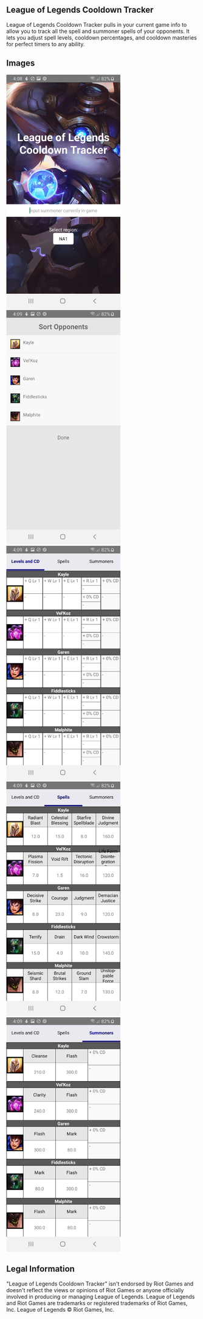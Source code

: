 ## League of Legends Cooldown Tracker

League of Legends Cooldown Tracker pulls in your current game info to allow you to track all the spell and summoner spells of your opponents. It lets you adjust spell levels, cooldown percentages, and cooldown masteries for perfect timers to any ability.

## Images

<img src="lolcooldown1.jpg" width="300">
             
<img src="lolcooldown2.jpg" width="300">
             
<img src="lolcooldown3.jpg" width="300">
             
<img src="lolcooldown4.jpg" width="300">
             
<img src="lolcooldown5.jpg" width="300">


## Legal Information

"League of Legends Cooldown Tracker" isn't endorsed by Riot Games and doesn't reflect the views or opinions of Riot Games or anyone officially involved in producing or managing League of Legends. League of Legends and Riot Games are trademarks or registered trademarks of Riot Games, Inc. League of Legends © Riot Games, Inc.


